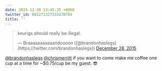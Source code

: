 ```yaml
---
date: 2015-12-30 13:45:35 +0000
twitter_id: 682271327332470784
title: ''
---
```


<blockquote class="twitter-tweet"><p lang="en" dir="ltr">keurigs should really be illegal.</p>&mdash; Braaaaaaaaaaandoooon ([@brandonhaslegs](https://twitter.com/brandonhaslegs)) <a href="https://twitter.com/brandonhaslegs/status/681312949189885952?ref_src=twsrc%5Etfw">December 28, 2015</a></blockquote>
<script async src="https://platform.twitter.com/widgets.js" charset="utf-8"></script>

[@brandonhaslegs](https://twitter.com/brandonhaslegs) [@chrismerritt](https://twitter.com/chrismerritt) if you want to come make me coffee one cup at a time for ~$0.75/cup be my guest. 😎
